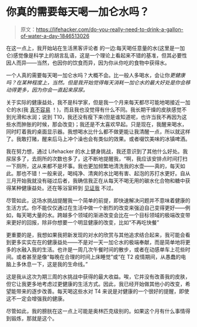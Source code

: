 # 你真的需要每天喝一加仑水吗？

> 原文：<https://lifehacker.com/do-you-really-need-to-drink-a-gallon-of-water-a-day-1846513026>

在这一点上，我开始站在生活黑客评论者 的一边:每天喝任意量的水(这里是一加仑)感觉像是科学上的胡言乱语，这是一个理论上看起来不错的基准，但其必要性因人而异——当然，也因你的饮食而异，因为你从你吃的食物中获得水。



一个人真的需要每天喝一加仑水吗？大概不会。比一般人多喝水，会让你*更健康吗？在某种程度上，当然。但是我开始觉得每天消耗一加仑水的最大好处是你会移动得更多，因为你会一直起来尿尿。*

关于实际的健康益处，我不是科学家，但是我一个月来每天都尽可能地喝接近一加仑的水(我 [真不容易](https://lifehacker.com/what-happens-when-you-drink-more-water-every-day-1846465070) ！)，而且我也没觉得有什么不同。我长期干燥的皮肤感觉不到光滑和水润；说到 T10，我还没有瘦下来(但是谁知道呢，也许当我不再因为这些水而肿胀的时候，那会改变)；我还是不太喜欢早起。只是现在，我醒来喝水，同时盯着我的桌面显示器。我想喝水比什么都不做更能让我清醒一点，所以就这样了。我敢打赌，醒来后马上冲个澡也会有类似的效果。或者啜饮美味的冰镇啤酒。

我在努力想，通过 Lifehacker 的水上健身挑战，我还意识到了其他什么好处。我尿尿多了，去厕所的次数也多了，这不断地提醒我，“啊，我应该安排点时间打扫一下厕所，这从来都不是坏事。我也更加频繁地清洗我的水壶——真的，每天如此。那也不错！一般来说，喝纯净、清爽的水比喝有害、起泡的苏打水更好。自从三月开始我就没有碰过后者，我确信我正在从每天不喝无用的碳水化合物和糖中获得某种健康益处。还在等浴室秤到 [见证我](https://www.youtube.com/watch?v=AS2Oliv7p3w) 不过。

尽管如此，这场水挑战提醒我一个简单的前提，即快速解决问题并不意味着健康的生活方式。你不能仅仅通过在生活中做一个剧烈的改变来强迫自己变得更好——例如，每天喝大量的水。跨越多个领域的渐进改变会比在一个目标领域的极端改变带来更好的回报，除非你想要一个明显健康的改变，比如“不再吃快餐”

更重要的是，我想如果我把新发现的对水的欣赏与其他追求结合起来，我可能会看到更多实实在在的健康益处——不是对一天一加仑水的极端奉献，而是简单地将更多的水融入我的生活。也许是一周几次午餐时间的散步，或者在动感单车上花些时间。或者甚至是像“每晚在合理的时间上床睡觉”或“在 T2 疫情期间，从愚蠢的电脑上多休息一下，这是我的生命线。”

这是我从这次为期三周的水挑战中获得的最大收益。唉，它并没有改善我的皮肤，但它让我更多地考虑过更健康的生活方式。因此，我已经开始做其他小的改变，希望能带来的逐步改善。每天喝这些水对 T4 来说是对健康的一个很好的提醒，即使这不一定会增强我的健康。

尽管如此，我的膀胱在这一点上可能是奥林匹克级别的。如果这个月有什么事情得到锻炼，那就是这个。